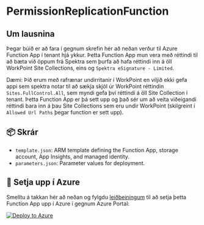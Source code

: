 # PermissionReplicationFunction

## Um lausnina
Þegar búið er að fara í gegnum skrefin hér að neðan verður til Azure Function App í tenant hjá ykkur. Þetta Function App mun vera með réttindi til að bæta við öppum frá Spektra sem þurfa að hafa réttindi inn á öll WorkPoint Site Collections, eins og `Spektra eSignature - Limited`.

Dæmi:
Þið erum með rafrænar undirritanir í WorkPoint en viljið ekki gefa appi sem spektra notar til að sækja skjöl úr WorkPoint réttindin `Sites.FullControl.All`, sem myndi gefa því réttindi á öll Site Collection í tenant. Þetta Function App er þá sett upp og það sér um að veita viðeigandi réttindi bara inn á þau Site Collections sem eru undir WorkPoint (skilgreint í `Allowed Url Paths` þegar function er sett upp).

## 📦 Skrár

- `template.json`: ARM template defining the Function App, storage account, App Insights, and managed identity.
- `parameters.json`: Parameter values for deployment.

## 🚀 Setja upp í Azure

Smelltu á takkan hér að neðan og fylgdu [leiðbeiningum](instructions.md) til að setja þetta Function App upp í Azure í gegnum Azure Portal:

[![Deploy to Azure](https://aka.ms/deploytoazurebutton)](https://portal.azure.com/#create/Microsoft.Template/uri/https%3A%2F%2Fraw.githubusercontent.com%2FSpektra-IS%2FPermissionReplicationFunction%2Fmain%2Ftemplate.json)

<!-- > You can modify parameter values during deployment or use a custom `parameters.json` file. -->
<!-- > Þú getur breytt gildum í `parameters.json` í ferlinu -->
